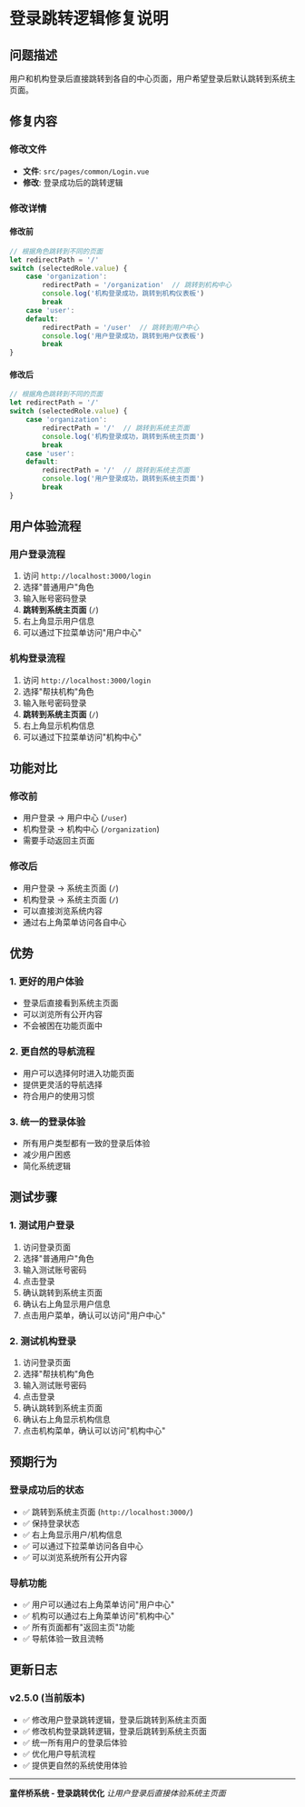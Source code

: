 # 登录跳转逻辑修复说明

## 问题描述

用户和机构登录后直接跳转到各自的中心页面，用户希望登录后默认跳转到系统主页面。

## 修复内容

### 修改文件
- **文件**: `src/pages/common/Login.vue`
- **修改**: 登录成功后的跳转逻辑

### 修改详情

#### 修改前
```javascript
// 根据角色跳转到不同的页面
let redirectPath = '/'
switch (selectedRole.value) {
    case 'organization':
        redirectPath = '/organization'  // 跳转到机构中心
        console.log('机构登录成功，跳转到机构仪表板')
        break
    case 'user':
    default:
        redirectPath = '/user'  // 跳转到用户中心
        console.log('用户登录成功，跳转到用户仪表板')
        break
}
```

#### 修改后
```javascript
// 根据角色跳转到不同的页面
let redirectPath = '/'
switch (selectedRole.value) {
    case 'organization':
        redirectPath = '/'  // 跳转到系统主页面
        console.log('机构登录成功，跳转到系统主页面')
        break
    case 'user':
    default:
        redirectPath = '/'  // 跳转到系统主页面
        console.log('用户登录成功，跳转到系统主页面')
        break
}
```

## 用户体验流程

### 用户登录流程
1. 访问 `http://localhost:3000/login`
2. 选择"普通用户"角色
3. 输入账号密码登录
4. **跳转到系统主页面** (`/`)
5. 右上角显示用户信息
6. 可以通过下拉菜单访问"用户中心"

### 机构登录流程
1. 访问 `http://localhost:3000/login`
2. 选择"帮扶机构"角色
3. 输入账号密码登录
4. **跳转到系统主页面** (`/`)
5. 右上角显示机构信息
6. 可以通过下拉菜单访问"机构中心"

## 功能对比

### 修改前
- 用户登录 → 用户中心 (`/user`)
- 机构登录 → 机构中心 (`/organization`)
- 需要手动返回主页面

### 修改后
- 用户登录 → 系统主页面 (`/`)
- 机构登录 → 系统主页面 (`/`)
- 可以直接浏览系统内容
- 通过右上角菜单访问各自中心

## 优势

### 1. 更好的用户体验
- 登录后直接看到系统主页面
- 可以浏览所有公开内容
- 不会被困在功能页面中

### 2. 更自然的导航流程
- 用户可以选择何时进入功能页面
- 提供更灵活的导航选择
- 符合用户的使用习惯

### 3. 统一的登录体验
- 所有用户类型都有一致的登录后体验
- 减少用户困惑
- 简化系统逻辑

## 测试步骤

### 1. 测试用户登录
1. 访问登录页面
2. 选择"普通用户"角色
3. 输入测试账号密码
4. 点击登录
5. 确认跳转到系统主页面
6. 确认右上角显示用户信息
7. 点击用户菜单，确认可以访问"用户中心"

### 2. 测试机构登录
1. 访问登录页面
2. 选择"帮扶机构"角色
3. 输入测试账号密码
4. 点击登录
5. 确认跳转到系统主页面
6. 确认右上角显示机构信息
7. 点击机构菜单，确认可以访问"机构中心"

## 预期行为

### 登录成功后的状态
- ✅ 跳转到系统主页面 (`http://localhost:3000/`)
- ✅ 保持登录状态
- ✅ 右上角显示用户/机构信息
- ✅ 可以通过下拉菜单访问各自中心
- ✅ 可以浏览系统所有公开内容

### 导航功能
- ✅ 用户可以通过右上角菜单访问"用户中心"
- ✅ 机构可以通过右上角菜单访问"机构中心"
- ✅ 所有页面都有"返回主页"功能
- ✅ 导航体验一致且流畅

## 更新日志

### v2.5.0 (当前版本)
- ✅ 修改用户登录跳转逻辑，登录后跳转到系统主页面
- ✅ 修改机构登录跳转逻辑，登录后跳转到系统主页面
- ✅ 统一所有用户的登录后体验
- ✅ 优化用户导航流程
- ✅ 提供更自然的系统使用体验

---

**童伴桥系统 - 登录跳转优化**
*让用户登录后直接体验系统主页面* 